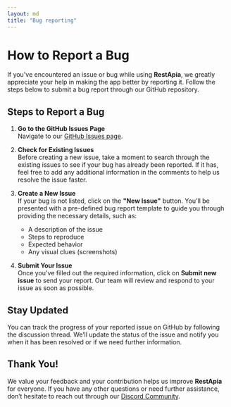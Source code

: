 ```yaml
---
layout: md
title: "Bug reporting"
---
```


# How to Report a Bug

If you've encountered an issue or bug while using **RestApia**, we greatly appreciate your help in making the app better by reporting it. Follow the steps below to submit a bug report through our GitHub repository.

## Steps to Report a Bug

1. **Go to the GitHub Issues Page**  
   Navigate to our [GitHub Issues page](https://github.com/RestApia/RestApia.Documentation/issues).

2. **Check for Existing Issues**  
   Before creating a new issue, take a moment to search through the existing issues to see if your bug has already been reported. If it has, feel free to add any additional information in the comments to help us resolve the issue faster.

3. **Create a New Issue**  
   If your bug is not listed, click on the **"New Issue"** button. You’ll be presented with a pre-defined bug report template to guide you through providing the necessary details, such as:
   - A description of the issue
   - Steps to reproduce
   - Expected behavior
   - Any visual clues (screenshots)

4. **Submit Your Issue**  
   Once you've filled out the required information, click on **Submit new issue** to send your report. Our team will review and respond to your issue as soon as possible.

## Stay Updated

You can track the progress of your reported issue on GitHub by following the discussion thread. We’ll update the status of the issue and notify you when it has been resolved or if we need further information.

## Thank You!

We value your feedback and your contribution helps us improve **RestApia** for everyone. If you have any other questions or need further assistance, don’t hesitate to reach out through our [Discord Community](https://discord.gg/FZuQyEpYM4).
